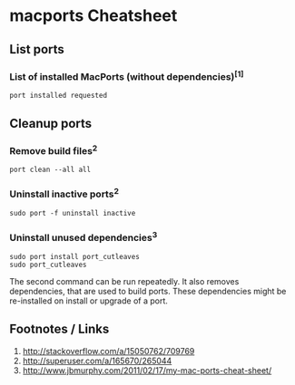 # macports Cheatsheet

## List ports

### List of installed MacPorts (without dependencies)<sup>[1]</sup>

    port installed requested

## Cleanup ports

### Remove build files<sup>2</sup>

    port clean --all all

### Uninstall inactive ports<sup>2</sup>

    sudo port -f uninstall inactive

### Uninstall unused dependencies<sup>3</sup>

    sudo port install port_cutleaves
    sudo port_cutleaves

The second command can be run repeatedly. It also removes dependencies, that are used to build ports.
These dependencies might be re-installed on install or upgrade of a port.

## Footnotes / Links

1. http://stackoverflow.com/a/15050762/709769
2. http://superuser.com/a/165670/265044
3. http://www.jbmurphy.com/2011/02/17/my-mac-ports-cheat-sheet/
